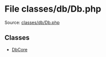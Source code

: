 File classes/db/Db.php
=========

Source: [classes/db/Db.php](https://github.com/PrestaShop/PrestaShop/blob/1.6.0.1/classes/db/Db.php)


Classes
-------

* [DbCore](class.DbCore.md)

